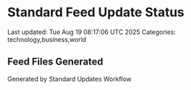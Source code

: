 # Standard Feed Update Status
Last updated: Tue Aug 19 08:17:06 UTC 2025
Categories: technology,business,world

## Feed Files Generated

Generated by Standard Updates Workflow
